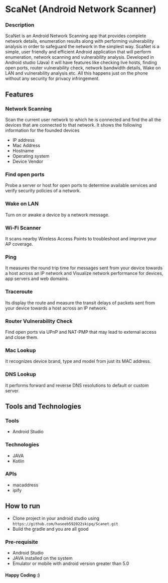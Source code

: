 # ScaNet (Android Network Scanner)


### Description

ScaNet is an Android Network Scanning app that provides complete network details, enumeration results along with performing vulnerability analysis in order to safeguard the network in the simplest way. ScaNet is a simple, user friendly and efficient Android application that will perform enumeration, network scanning and vulnerability analysis. Developed in Android studio (Java) it will have features like checking live hosts, finding open ports, router vulnerability check, network bandwidth details, Wake on LAN and vulnerability analysis etc. All this happens just on the phone without any security for privacy infringement. 

## Features 

###	Network Scanning
Scan the current user network to which he is connected and find the all the devices that are connected to that network. It shows the following information for the founded devices
-	IP address
-	Mac Address
-	Hostname
-	Operating system
-	Device Vendor
###	Find open ports
Probe a server or host for open ports to determine available services and verify security policies of a network.
###	Wake on LAN
Turn on or awake a device by a network message.
###	Wi-Fi Scanner
It scans nearby Wireless Access Points to troubleshoot and improve your AP coverage.
###	Ping
It measures the round trip time for messages sent from your device towards a host across an IP network and Visualize network performance for devices, app servers and web domains.
###	Traceroute
Its display the route and measure the transit delays of packets sent from your device towards a host across an IP network.
###	Router Vulnerability Check
Find open ports via UPnP and NAT-PMP that may lead to external access and close them.
###	Mac Lookup
It recognizes device brand, type and model from just its MAC address.
###	DNS Lookup
It performs forward and reverse DNS resolutions to default or custom server.

## Tools and Technologies 

### Tools
- Android Studio

### Technologies
- JAVA
- Kotlin

### APIs
- macaddress
- ipify

## How to run

- Clone project in your android studio using `https://github.com/haseeb592022skipq/Scanet.git`
- Build the gradle and you are all good

### Pre-requisite

- Android Studio
- JAVA installed on the system
- Emulator or mobile with android version greater than 5.0

#### Happy Coding :)
